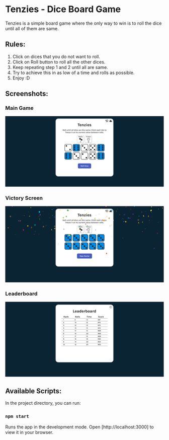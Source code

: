 # Tenzies - Dice Board Game
Tenzies is a simple board game where the only way to win is to roll the dice until all of them are same.

## Rules:
1) Click on dices that you do not want to roll.
2) Click on Roll button to roll all the other dices.
3) Keep repeating step 1 and 2 until all are same.
4) Try to achieve this in as low of a time and rolls as possible.
5) Enjoy :D

## Screenshots:
### Main Game 
![](screenshots/MainGame.png)

### Victory Screen
![](screenshots/VictoryScreen.png)

### Leaderboard
![](screenshots/Leaderboard.png)


## Available Scripts:

In the project directory, you can run:

### `npm start`

Runs the app in the development mode.
Open [http://localhost:3000] to view it in your browser.


